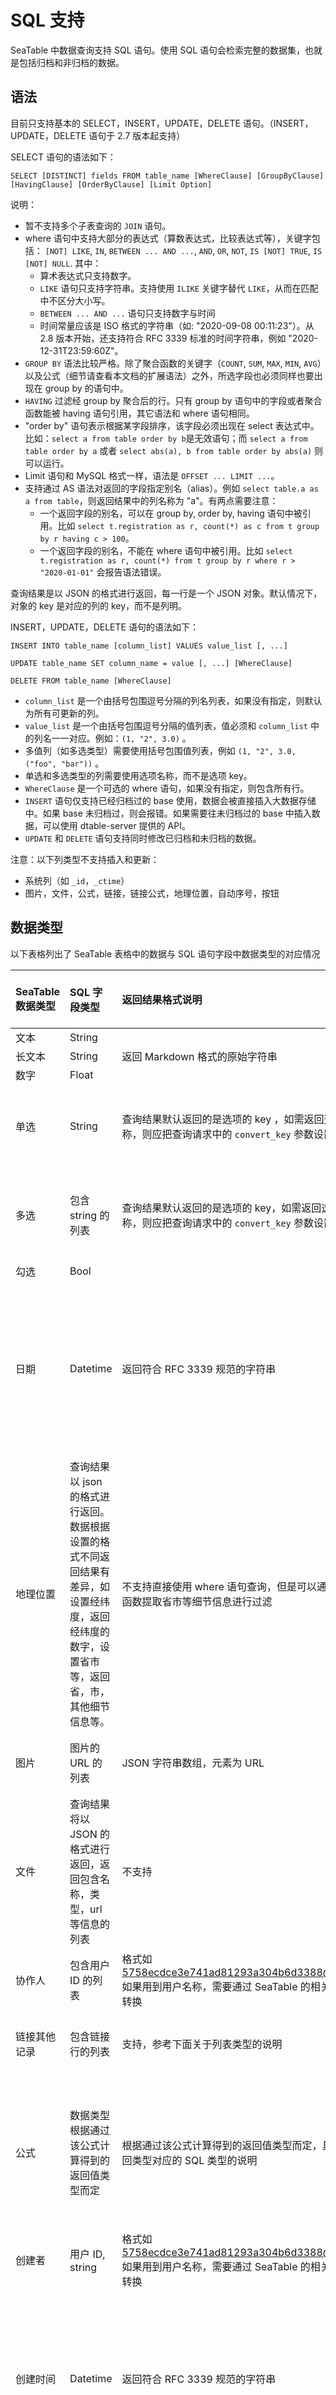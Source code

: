# SQL 支持

SeaTable 中数据查询支持 SQL 语句。使用 SQL 语句会检索完整的数据集，也就是包括归档和非归档的数据。

## 语法

目前只支持基本的 SELECT，INSERT，UPDATE，DELETE 语句。（INSERT，UPDATE，DELETE 语句于 2.7 版本起支持）

SELECT 语句的语法如下：

```
SELECT [DISTINCT] fields FROM table_name [WhereClause] [GroupByClause] [HavingClause] [OrderByClause] [Limit Option]
```

说明：

* 暂不支持多个子表查询的 `JOIN` 语句。
* where 语句中支持大部分的表达式（算数表达式，比较表达式等），关键字包括： `[NOT] LIKE`, `IN`, `BETWEEN ... AND ...`, `AND`, `OR`, `NOT`, `IS [NOT] TRUE`, `IS [NOT] NULL`. 其中：
    * 算术表达式只支持数字。
    * `LIKE` 语句只支持字符串。支持使用 `ILIKE` 关键字替代 `LIKE`，从而在匹配中不区分大小写。
    * `BETWEEN ... AND ...` 语句只支持数字与时间
    * 时间常量应该是 ISO 格式的字符串（如: "2020-09-08 00:11:23"）。从 2.8 版本开始，还支持符合 RFC 3339 标准的时间字符串，例如 "2020-12-31T23:59:60Z"。
* `GROUP BY` 语法比较严格。除了聚合函数的关键字（`COUNT`, `SUM`, `MAX`, `MIN`, `AVG`）以及公式（细节请查看本文档的扩展语法）之外，所选字段也必须同样也要出现在 group by 的语句中。
* `HAVING` 过滤经 group by 聚合后的行。只有 group by 语句中的字段或者聚合函数能被 having 语句引用，其它语法和 where 语句相同。
* "order by" 语句表示根据某字段排序，该字段必须出现在 select 表达式中。比如：`select a from table order by b`是无效语句；而 `select a from table order by a` 或者 `select abs(a), b from table order by abs(a)` 则可以运行。
* Limit 语句和 MySQL 格式一样，语法是 `OFFSET ... LIMIT ...`。
* 支持通过 AS 语法对返回的字段指定别名（alias）。例如 `select table.a as a from table`，则返回结果中的列名称为 "a"。有两点需要注意：
    * 一个返回字段的别名，可以在 group by, order by, having 语句中被引用。比如 `select t.registration as r, count(*) as c from t group by r having c > 100`。
    * 一个返回字段的别名，不能在 where 语句中被引用。比如 `select t.registration as r, count(*) from t group by r where r > "2020-01-01"` 会报告语法错误。

查询结果是以 JSON 的格式进行返回，每一行是一个 JSON 对象。默认情况下，对象的 key 是对应的列的 key，而不是列明。

INSERT，UPDATE，DELETE 语句的语法如下：

```
INSERT INTO table_name [column_list] VALUES value_list [, ...]

UPDATE table_name SET column_name = value [, ...] [WhereClause]

DELETE FROM table_name [WhereClause]

```

* `column_list` 是一个由括号包围逗号分隔的列名列表，如果没有指定，则默认为所有可更新的列。
* `value_list` 是一个由括号包围逗号分隔的值列表，值必须和 `column_list` 中的列名一一对应。例如：`(1, "2", 3.0)` 。
* 多值列（如多选类型）需要使用括号包围值列表，例如 `(1, "2", 3.0, ("foo", "bar"))` 。
* 单选和多选类型的列需要使用选项名称，而不是选项 key。
* `WhereClause` 是一个可选的 where 语句，如果没有指定，则包含所有行。
* `INSERT` 语句仅支持已经归档过的 base 使用，数据会被直接插入大数据存储中。如果 base 未归档过，则会报错。如果需要往未归档过的 base 中插入数据，可以使用 dtable-server 提供的 API。
* `UPDATE` 和 `DELETE` 语句支持同时修改已归档和未归档的数据。

注意：以下列类型不支持插入和更新：

* 系统列（如 `_id`，`_ctime`）
* 图片，文件，公式，链接，链接公式，地理位置，自动序号，按钮

## 数据类型

以下表格列出了 SeaTable 表格中的数据与 SQL 语句字段中数据类型的对应情况

| SeaTable 数据类型 | SQL 字段类型 | 返回结果格式说明 | 用于 where/having | 用于 group by/order by |
| :---------------- | :---------| :------------- | :---------------- | :---------------------|
| 文本              | String     |                | 支持               | 支持                  |
| 长文本            | String     | 返回 Markdown 格式的原始字符串 | 支持                | 支持                  |
| 数字              | Float      |                | 支持               | 支持                  |
| 单选              | String     | 查询结果默认返回的是选项的 key ，如需返回选项的名称，则应把查询请求中的 `convert_key` 参数设置为 TRUE | 在 where 表达式中，常量需要使用选项的名称，如：`where single_select = "New York"` | 按照选项的 key 进行排序 |
| 多选              | 包含 string 的列表 | 查询结果默认返回的是选项的 key，如需返回选项的名称，则应把查询请求中的 `convert_key` 参数设置为 TRUE | 在 where 表达式中，需要使用选项的名称。具体的匹配规则参考下面关于列表类型的说明。 | 支持，参考下面关于列表类型的说明 |
| 勾选              | Bool       |                | 支持               | 支持                  |
| 日期              | Datetime   | 返回符合 RFC 3339 规范的字符串 | 查询时，常量使用 ISO 格式的时间字符串，如:  "2006-1-2"，"2006-1-2 15:04:05"。2.8 版本起，支持符合 RFC 3339 规范的字符串，例如 "2020-12-31T23:59:60Z" | 支持 |
| 地理位置          | 查询结果以 json 的格式进行返回。数据根据设置的格式不同返回结果有差异，如设置经纬度，返回经纬度的数字，设置省市等，返回省，市，其他细节信息等。| 不支持直接使用 where 语句查询，但是可以通过地理位置函数提取省市等细节信息进行过滤 | 不支持 | 不支持 |
| 图片              | 图片的 URL 的列表 | JSON 字符串数组，元素为 URL | 支持，参考下面关于列表类型的说明 | 支持，参考下面关于列表类型的说明 |
| 文件              | 查询结果将以 JSON 的格式进行返回，返回包含名称，类型，url等信息的列表 | 不支持 | 不支持 | 不支持 |
| 协作人            | 包含用户 ID 的列表 | 格式如 5758ecdce3e741ad81293a304b6d3388@auth.local, 如果用到用户名称，需要通过 SeaTable 的相关 API 进行转换 | 支持，参考下面关于列表类型的说明 | 支持，参考下面关于列表类型的说明 |
| 链接其他记录      | 包含链接行的列表 | 支持，参考下面关于列表类型的说明 | 支持，参考下面关于列表类型的说明 | 支持，参考下面关于列表类型的说明 |
| 公式              | 数据类型根据通过该公式计算得到的返回值类型而定 | 根据通过该公式计算得到的返回值类型而定，具体参考返回类型对应的 SQL 类型的说明 | 根据通过该公式计算得到的返回值类型而定，具体参考返回类型对应的 SQL 类型的说明 | 根据通过该公式计算得到的返回值类型而定，具体参考返回类型对应的 SQL 类型的说明 |
| 创建者            | 用户 ID, string |格式如 5758ecdce3e741ad81293a304b6d3388@auth.local, 如果用到用户名称，需要通过 SeaTable 的相关 API 进行转换 | 支持 | 支持 |
| 创建时间          | Datetime | 返回符合 RFC 3339 规范的字符串 | 查询时，常量使用 ISO 格式的时间字符串，如:  "2006-1-2"，"2006-1-2 15:04:05"。2.8 版本起，支持符合 RFC 3339 规范的字符串，例如 "2020-12-31T23:59:60Z" | 支持 |
| 修改者            | 用户 ID, string | 格式如 5758ecdce3e741ad81293a304b6d3388@auth.local, 如果用到用户名称，需要通过 SeaTable 的相关 API 进行转换 | 支持 | 支持 |
| 修改时间          | Datetime | 返回符合 RFC 3339 规范的字符串 | 查询时，常量使用 ISO 格式的时间字符串，如:  "2006-1-2"，"2006-1-2 15:04:05"。2.8 版本起，支持符合 RFC 3339 规范的字符串，例如 "2020-12-31T23:59:60Z" | 支持 |
| 自动序号          | String |          | 支持 | 支持 |
| URL               | String |          | 支持 | 支持 |
| 邮箱              | String |          | 支持 | 支持 |
| 时长                | Float | 数据换算成秒返回，如数据是3:43，换算成秒为3 * 3600 + 43 * 60 = 13380 | 支持 | 支持 |

### 列表类型的处理

SeaTable 中有两类列会产生列表数据类型：

* 本身就是列表类型的列：包括多选、图片、协作人、链接其他记录。
* 链接公式的返回结果：公式列中的公式为 `{link.column}` 以及 lookup 公式；链接公式列中的公式为 lookup, findmin, findmax。

当在 where 条件中使用一个类型为列表的列时，根据列表元素的 SQL 类型不同，规则如下：（如果没有列出则表示不支持）

| 元素类型      | 操作符                            | 规则                                                                        |
| :-------- | :----------------------------- | :------------------------------------------------------------------------ |
| string    | IN, 列表扩展语法（比如 has any of） | 按照相应的操作符规则处理                                                              |
| string    | LIKE, ILIKE                    | 如果只有一个元素，取出第一个元素来比较；如果有多于一个元素，只有在 != 的时候返回 true；如果没有元素，按照 "" 来处理。         |
| string    | IS NULL                        | 没有数据或者空列表判断为 NULL                                                       |
| string    | =, !=                          | 如果只有一个元素，取出第一个元素来比较；如果有多于一个元素，只有在 != 的时候返回 true；如果没有元素，只有在 != 的时候返回 true。 |
| float     | IN, 列表扩展语法（比如 has any of） | 按照相应的操作符规则处理                                                              |
| float     | =, !=, \<, \<=, >, >=, between | 如果只有一个元素，取出第一个元素来比较；如果有多于一个元素，只有在 != 的时候返回 true；如果没有元素，只有在 != 的时候返回 true。 |
| float     | IS NULL                        | 没有数据或者空列表的时候判断为 NULL                                                    |
| float     | \+/-/\*// 等运算                  | 取出第一个元素参与运算                                                       |
| Datetime      | IN, 列表扩展语法（比如 has any of） | 按照相应的操作符规则处理                                            |
| Datetime      | =, !=, \<, \<=, >, >=, between | 如果只有一个元素，取出第一个元素来比较；如果有多于一个元素，只有在 != 的时候返回 true；如果没有元素，只有在 != 的时候返回 true。 |
| Datetime      | IS NULL                        | 没有数据或者空列表的时候判断为 NULL                                                    |
| bool      | IS TRUE                        | 如果只有一个元素，取出第一个元素来比较；否则返回 false。 |
| 链接记录 |                                | 根据链接列设置的显示列的类型，结合上述每种类型的规则来处理                                          |

作为 select fields 返回的时候，只返回列表的前十个元素。

在 group by 和 order by 中使用时，会对每个列表内部的元素先进行从小到大的排序，然后在列表之间排序按照以下规则进行：

* 从第一个元素开始逐一比较大小，元素小的列表排在元素大的列表前面
* 如果之前遍历的元素都相等，则长度较小的列表排在长度大的列表前面
* 如果长度也相等，则两个列表相等

在公式中使用时，如果列表传入作为一个参数，而参数需要一个单值，则取出列表的第一个元素。如果列表的元素是一个链接记录，取出其显示列的值。

在聚合函数（min, max, sum, avg）中使用，如果列表只有一个元素，取出第一个元素来计算；其他情况，该行不参与计算。

### NULL 值

NULL 值不同于 0，它代表一个空值。以下的值会被看做空值：

* 表格中的空的单元格会被看做 NULL 值。
* 无法被转换为当前列类型的值，当作 NULL 值处理。
* 空字符串（""）会被看做 NULL 值。这与标准的 SQL 不一样。
* 列表类型的值根据“列表类型”一节中的规则被判断为 NULL。
* 公式列或函数如果返回了错误，会当作 NULL 值处理。

在 WHERE 条件中：

* 算术运算中存在 NULL 值，则结果为 NULL。
* `!=`，`NOT LIKE`，`NOT IN`，`NOT BETWEEN`，`HAS NONE OF`，`IS NOT TRUE` 和 `IS NULL` 遇到 NULL 值时结果是 TRUE。
* `AND`，`OR`，`NOT` 会把 NULL 值当作 FALSE 处理。
* 聚合函数（min，max，sum，avg）会忽略 NULL 值。

在公式中，NULL 值会被转换为 0 或者空字符串。

## 扩展语法

### SQL 查询中使用公式

 SeaTable 中的一些公式也可以用于 SQL 查询当中，以下有几点说明：

* 链接公式暂不支持，如 {link.age}，这种查询无效。
* 查询的列名不支持使用大括号(“{}”)来修饰，如：`select abs({column}) from talbe;` 属于无效查询，应该写成：`select abs(column) from table;`，此规则同 SQL 语法一致。
* 如果字段名称中包含空格或连接符“-”，可是使用左引号("\`\`")来进行修饰，如: select abs \`column-a\` from table。
* 不支持给子段起别名，如：`select abs(t.column) from table as t;` 为无效查询。
* 公式可以用在 group by 以及 order by 表达语句当中。

额外支持的公式函数：

* `STARTOFWEEK(date, weekStart)`：返回包含 “date” 的星期的第一天的日期，“weekstart” 可选 “sunday” 或者 “monday” 来作为一周的第一天
* `Quarter(date)`：返回第几个季度，包括1，2，3，4。
* `ISODate(date)`：返回 ISO 格式的日期，如: "2020-09-08"
* `ISOMonth(date)`：返回 ISO 格式的月份，如: "2020-07"

以上的公式可以用于 group by 分组，按星期，月，季度，日期等， 如：`select sum(sale) from SalesRecord group by ISODate(SalesTime)`，返回每天的总销量。

更多支持的公式函数请参考[SQL函数参考](function.md)

### 列表扩展语法

SeaTable 中部分的列类型数据格式为一个列表， SeaTable 从 UI 层面上提供了特殊的函数来过滤这些列， 包括`HAS ANY OF`, `HAS ALL OF`, `HAS NONE OF`, `IS EXACTLY`.  这些关键字同样也适用于 SQL 查询语法中。比如：名为 “city” 的列属于多选类型，我们想查询出所有包含 “New York” 和  “Paris” 的行，可以做如下查询：`select * from table where city has any of ("New York", "Paris");`，其中，用括号修饰的城市列表，相当于 `IN` 语法。

